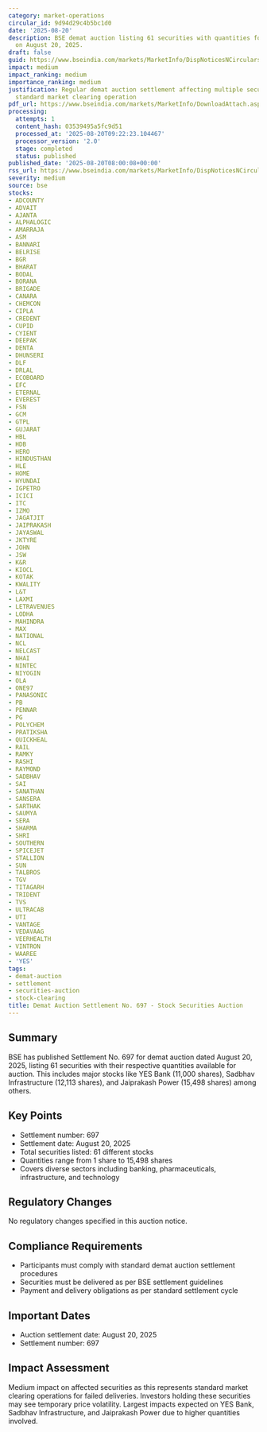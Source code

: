 ```yaml
---
category: market-operations
circular_id: 9d94d29c4b5bc1d0
date: '2025-08-20'
description: BSE demat auction listing 61 securities with quantities for settlement
  on August 20, 2025.
draft: false
guid: https://www.bseindia.com/markets/MarketInfo/DispNoticesNCirculars.aspx?Noticeid={F9776D8E-80CE-4F0D-AF67-557B1B9C4428}&noticeno=20250820-7&dt=08/20/2025&icount=7&totcount=8&flag=0
impact: medium
impact_ranking: medium
importance_ranking: medium
justification: Regular demat auction settlement affecting multiple securities but
  standard market clearing operation
pdf_url: https://www.bseindia.com/markets/MarketInfo/DownloadAttach.aspx?id=20250820-7&attachedId=d743cda0-23e8-4534-86ba-83df51ee260e
processing:
  attempts: 1
  content_hash: 03539495a5fc9d51
  processed_at: '2025-08-20T09:22:23.104467'
  processor_version: '2.0'
  stage: completed
  status: published
published_date: '2025-08-20T08:00:08+00:00'
rss_url: https://www.bseindia.com/markets/MarketInfo/DispNoticesNCirculars.aspx?Noticeid={F9776D8E-80CE-4F0D-AF67-557B1B9C4428}&noticeno=20250820-7&dt=08/20/2025&icount=7&totcount=8&flag=0
severity: medium
source: bse
stocks:
- ADCOUNTY
- ADVAIT
- AJANTA
- ALPHALOGIC
- AMARRAJA
- ASM
- BANNARI
- BELRISE
- BGR
- BHARAT
- BODAL
- BORANA
- BRIGADE
- CANARA
- CHEMCON
- CIPLA
- CREDENT
- CUPID
- CYIENT
- DEEPAK
- DENTA
- DHUNSERI
- DLF
- DRLAL
- ECOBOARD
- EFC
- ETERNAL
- EVEREST
- FSN
- GCM
- GTPL
- GUJARAT
- HBL
- HDB
- HERO
- HINDUSTHAN
- HLE
- HOME
- HYUNDAI
- IGPETRO
- ICICI
- ITC
- IZMO
- JAGATJIT
- JAIPRAKASH
- JAYASWAL
- JKTYRE
- JOHN
- JSW
- K&R
- KIOCL
- KOTAK
- KWALITY
- L&T
- LAXMI
- LETRAVENUES
- LODHA
- MAHINDRA
- MAX
- NATIONAL
- NCL
- NELCAST
- NHAI
- NINTEC
- NIYOGIN
- OLA
- ONE97
- PANASONIC
- PB
- PENNAR
- PG
- POLYCHEM
- PRATIKSHA
- QUICKHEAL
- RAIL
- RAMKY
- RASHI
- RAYMOND
- SADBHAV
- SAI
- SANATHAN
- SANSERA
- SARTHAK
- SAUMYA
- SERA
- SHARMA
- SHRI
- SOUTHERN
- SPICEJET
- STALLION
- SUN
- TALBROS
- TGV
- TITAGARH
- TRIDENT
- TVS
- ULTRACAB
- UTI
- VANTAGE
- VEDAVAAG
- VEERHEALTH
- VINTRON
- WAAREE
- 'YES'
tags:
- demat-auction
- settlement
- securities-auction
- stock-clearing
title: Demat Auction Settlement No. 697 - Stock Securities Auction
---
```


## Summary

BSE has published Settlement No. 697 for demat auction dated August 20, 2025, listing 61 securities with their respective quantities available for auction. This includes major stocks like YES Bank (11,000 shares), Sadbhav Infrastructure (12,113 shares), and Jaiprakash Power (15,498 shares) among others.

## Key Points

- Settlement number: 697
- Settlement date: August 20, 2025
- Total securities listed: 61 different stocks
- Quantities range from 1 share to 15,498 shares
- Covers diverse sectors including banking, pharmaceuticals, infrastructure, and technology

## Regulatory Changes

No regulatory changes specified in this auction notice.

## Compliance Requirements

- Participants must comply with standard demat auction settlement procedures
- Securities must be delivered as per BSE settlement guidelines
- Payment and delivery obligations as per standard settlement cycle

## Important Dates

- Auction settlement date: August 20, 2025
- Settlement number: 697

## Impact Assessment

Medium impact on affected securities as this represents standard market clearing operations for failed deliveries. Investors holding these securities may see temporary price volatility. Largest impacts expected on YES Bank, Sadbhav Infrastructure, and Jaiprakash Power due to higher quantities involved.